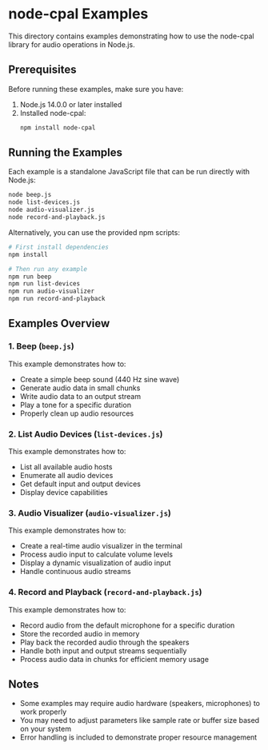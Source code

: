 # node-cpal Examples

This directory contains examples demonstrating how to use the node-cpal library for audio operations in Node.js.

## Prerequisites

Before running these examples, make sure you have:

1. Node.js 14.0.0 or later installed
2. Installed node-cpal:
   ```bash
   npm install node-cpal
   ```

## Running the Examples

Each example is a standalone JavaScript file that can be run directly with Node.js:

```bash
node beep.js
node list-devices.js
node audio-visualizer.js
node record-and-playback.js
```

Alternatively, you can use the provided npm scripts:

```bash
# First install dependencies
npm install

# Then run any example
npm run beep
npm run list-devices
npm run audio-visualizer
npm run record-and-playback
```

## Examples Overview

### 1. Beep (`beep.js`)

This example demonstrates how to:

- Create a simple beep sound (440 Hz sine wave)
- Generate audio data in small chunks
- Write audio data to an output stream
- Play a tone for a specific duration
- Properly clean up audio resources

### 2. List Audio Devices (`list-devices.js`)

This example demonstrates how to:

- List all available audio hosts
- Enumerate all audio devices
- Get default input and output devices
- Display device capabilities

### 3. Audio Visualizer (`audio-visualizer.js`)

This example demonstrates how to:

- Create a real-time audio visualizer in the terminal
- Process audio input to calculate volume levels
- Display a dynamic visualization of audio input
- Handle continuous audio streams

### 4. Record and Playback (`record-and-playback.js`)

This example demonstrates how to:

- Record audio from the default microphone for a specific duration
- Store the recorded audio in memory
- Play back the recorded audio through the speakers
- Handle both input and output streams sequentially
- Process audio data in chunks for efficient memory usage

## Notes

- Some examples may require audio hardware (speakers, microphones) to work properly
- You may need to adjust parameters like sample rate or buffer size based on your system
- Error handling is included to demonstrate proper resource management
